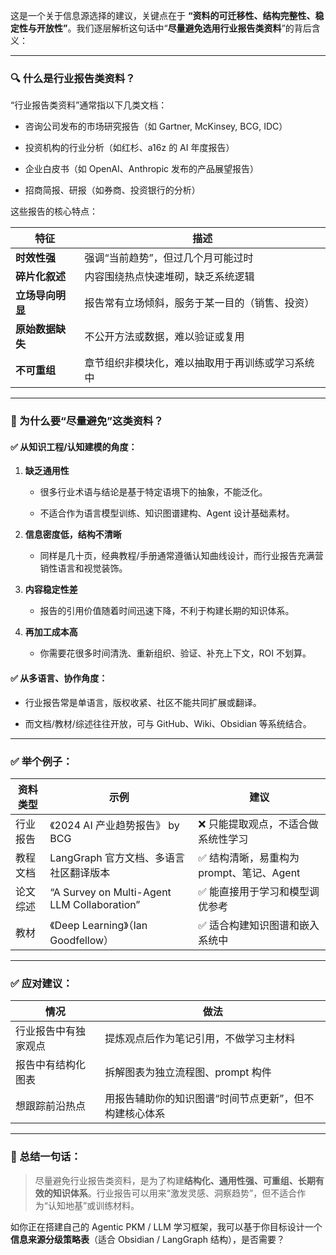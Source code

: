 这是一个关于信息源选择的建议，关键点在于 **“资料的可迁移性、结构完整性、稳定性与开放性”**。我们逐层解析这句话中“**尽量避免选用行业报告类资料**”的背后含义：

---

### 🔍 什么是行业报告类资料？

“行业报告类资料”通常指以下几类文档：

- 咨询公司发布的市场研究报告（如 Gartner, McKinsey, BCG, IDC）
    
- 投资机构的行业分析（如红杉、a16z 的 AI 年度报告）
    
- 企业白皮书（如 OpenAI、Anthropic 发布的产品展望报告）
    
- 招商简报、研报（如券商、投资银行的分析）
    

这些报告的核心特点：

|特征|描述|
|---|---|
|**时效性强**|强调“当前趋势”，但过几个月可能过时|
|**碎片化叙述**|内容围绕热点快速堆砌，缺乏系统逻辑|
|**立场导向明显**|报告常有立场倾斜，服务于某一目的（销售、投资）|
|**原始数据缺失**|不公开方法或数据，难以验证或复用|
|**不可重组**|章节组织非模块化，难以抽取用于再训练或学习系统中|

---

### 🎯 为什么要“尽量避免”这类资料？

#### ✅ 从知识工程/认知建模的角度：

1. **缺乏通用性**
    
    - 很多行业术语与结论是基于特定语境下的抽象，不能泛化。
        
    - 不适合作为语言模型训练、知识图谱建构、Agent 设计基础素材。
        
2. **信息密度低，结构不清晰**
    
    - 同样是几十页，经典教程/手册通常遵循认知曲线设计，而行业报告充满营销性语言和视觉装饰。
        
3. **内容稳定性差**
    
    - 报告的引用价值随着时间迅速下降，不利于构建长期的知识体系。
        
4. **再加工成本高**
    
    - 你需要花很多时间清洗、重新组织、验证、补充上下文，ROI 不划算。
        

#### ✅ 从多语言、协作角度：

- 行业报告常是单语言，版权收紧、社区不能共同扩展或翻译。
    
- 而文档/教材/综述往往开放，可与 GitHub、Wiki、Obsidian 等系统结合。
    

---

### ✅ 举个例子：

|资料类型|示例|建议|
|---|---|---|
|行业报告|《2024 AI 产业趋势报告》 by BCG|❌ 只能提取观点，不适合做系统性学习|
|教程文档|LangGraph 官方文档、多语言社区翻译版本|✅ 结构清晰，易重构为 prompt、笔记、Agent|
|论文综述|“A Survey on Multi-Agent LLM Collaboration”|✅ 能直接用于学习和模型调优参考|
|教材|《Deep Learning》（Ian Goodfellow）|✅ 适合构建知识图谱和嵌入系统中|

---

### ✅ 应对建议：

|情况|做法|
|---|---|
|行业报告中有独家观点|提炼观点后作为笔记引用，不做学习主材料|
|报告中有结构化图表|拆解图表为独立流程图、prompt 构件|
|想跟踪前沿热点|用报告辅助你的知识图谱“时间节点更新”，但不构建核心体系|

---

### 🧠 总结一句话：

> 尽量避免行业报告类资料，是为了构建**结构化、通用性强、可重组、长期有效的知识体系**。行业报告可以用来“激发灵感、洞察趋势”，但不适合作为“认知地基”或训练材料。

如你正在搭建自己的 Agentic PKM / LLM 学习框架，我可以基于你目标设计一个**信息来源分级策略表**（适合 Obsidian / LangGraph 结构），是否需要？
